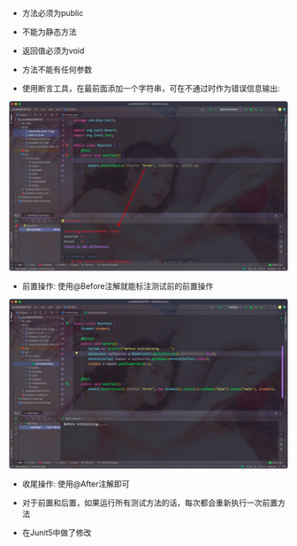 - 方法必须为public

- 不能为静态方法
- 返回值必须为void
- 方法不能有任何参数



- 使用断言工具，在最前面添加一个字符串，可在不通过时作为错误信息输出:

![Xnip2022-03-05_21-25-57](Junit.assets/Xnip2022-03-05_21-25-57.jpg)





- 前置操作: 使用@Before注解就能标注测试前的前置操作

![Xnip2022-03-05_21-31-03](Junit.assets/Xnip2022-03-05_21-31-03.jpg)







- 收尾操作: 使用@After注解即可





- 对于前置和后置，如果运行所有测试方法的话，每次都会重新执行一次前置方法
- 在Junit5中做了修改